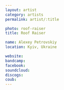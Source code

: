 ```yaml
---
layout: artist
category: artists
permalink: artist/:title

photo: roof-raiser
title: Roof Raiser

name: Alexey Petrovskiy
location: Kyiv, Ukraine

website: 
bandcamp: 
facebook: 
soundcloud: 
discogs: 
coub: 
---
```

